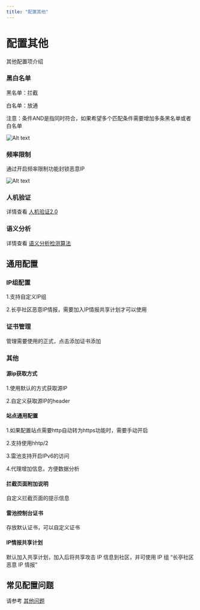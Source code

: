 ```yaml
---
title: "配置其他"
---
```

# 配置其他
其他配置项介绍

### 黑白名单
黑名单：拦截

白名单：放通

注意：条件AND是指同时符合，如果希望多个匹配条件需要增加多条黑名单或者白名单

![Alt text](/images/docs/guide_config/other_config1.png)

### 频率限制

通过开启频率限制功能封锁恶意IP

![Alt text](/images/docs/guide_config/other_config2.png)

### 人机验证

详情查看 [人机验证2.0](/docs/about/challenge)

### 语义分析
详情查看 [语义分析检测算法](/docs/about/syntaxanalysis)

## 通用配置


### IP组配置

1.支持自定义IP组

2.长亭社区恶意IP情报，需要加入IP情报共享计划才可以使用

### 证书管理

管理需要使用的正式，点击添加证书添加

### 其他

#### 源ip获取方式

1.使用默认的方式获取源IP

2.自定义获取源IP的header


#### 站点通用配置
1.如果配置站点需要http自动转为https功能时，需要手动开启

2.支持使用hhtp/2

3.雷池支持开启IPv6的访问

4.代理增加信息，方便数据分析


#### 拦截页面附加说明

自定义拦截页面的提示信息

#### 雷池控制台证书

存放默认证书，可以自定义证书

#### IP情报共享计划
默认加入共享计划，加入后将共享攻击 IP 信息到社区，并可使用 IP 组 “长亭社区恶意 IP 情报”


## 常见配置问题

请参考 [其他问题](/docs/faq/other)